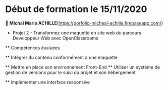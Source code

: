 # Début de formation le 15/11/2020

👤 **Michal Mario ACHILLE**(https://porfolio-micheal-achille.firebaseapp.com/)
* Projet 2 - Transformez une maquette en site web du parcours Developpeur Web avec OpenClassrooms

** Compétences évaluées 

** Intégrer du contenu conformément à une maquette

** Mettre en place son environnement Front-End
** Utiliser un système de gestion de versions pour le suivi du projet et son hébergement

** implémenter une interface responsive

